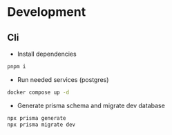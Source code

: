 # Development

## Cli

* Install dependencies

```bash
pnpm i
```

* Run needed services (postgres)
```bash
docker compose up -d
```

* Generate prisma schema and migrate dev database
```bash
npx prisma generate
npx prisma migrate dev
```